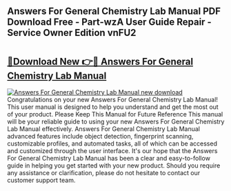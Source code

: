 ## Answers For General Chemistry Lab Manual PDF Download Free - Part-wzA User Guide Repair - Service Owner Edition vnFU2

# <h2><a href="http://bc47757.oget.top/?id=Answers+For+General+Chemistry+Lab+Manual">🔗Download New 👉🔴 Answers For General Chemistry Lab Manual</a></h2>

[![Answers For General Chemistry Lab Manual new download](https://i.imgur.com/5g1atiW.png)](http://bc47757.oget.top/?id=Answers+For+General+Chemistry+Lab+Manual)
Congratulations on your new Answers For General Chemistry Lab Manual! This user manual is designed to help you understand and get the most out of your product. Please Keep This Manual for Future Reference This manual will be your reliable guide to using your new Answers For General Chemistry Lab Manual effectively. Answers For General Chemistry Lab Manual advanced features include object detection, fingerprint scanning, customizable profiles, and automated tasks, all of which can be accessed and customized through the user interface. It's our hope that the Answers For General Chemistry Lab Manual has been a clear and easy-to-follow guide in helping you get started with your new product. Should you require any assistance or clarification, please do not hesitate to contact our customer support team.
